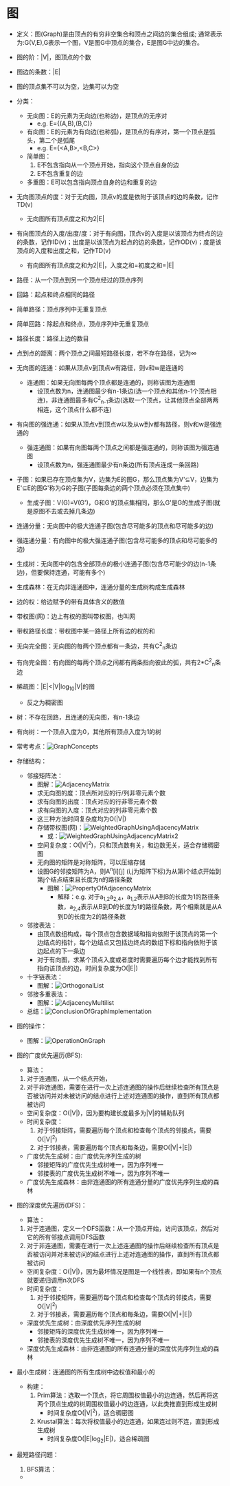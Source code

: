 # 图
- 定义：图(Graph)是由顶点的有穷非空集合和顶点之间边的集合组成; 通常表示为:G(V,E),G表示一个图，V是图G中顶点的集合，E是图G中边的集合。
- 图的阶：|V|，图顶点的个数
- 图边的条数：|E|
- 图的顶点集不可以为空，边集可以为空
- 分类：
  - 无向图：E的元素为无向边(也称边)，是顶点的无序对
    - e.g. E={(A,B),(B,C)}
  - 有向图：E的元素为有向边(也称弧)，是顶点的有序对，第一个顶点是弧头，第二个是弧尾
    - e.g. E={<A,B>,<B,C>}
  - 简单图：
    1. E不包含指向从一个顶点开始，指向这个顶点自身的边
    2. E不包含重复的边
  - 多重图：E可以包含指向顶点自身的边和重复的边
- 无向图顶点的度：对于无向图，顶点v的度是依附于该顶点的边的条数，记作TD(v)
  - 无向图所有顶点度之和为2|E|
- 有向图顶点的入度/出度/度：对于有向图，顶点v的入度是以该顶点为终点的边的条数，记作ID(v)；出度是以该顶点为起点的边的条数，记作OD(v)；度是该顶点的入度和出度之和，记作TD(v)
  - 有向图所有顶点度之和为2|E|，入度之和=初度之和=|E|
- 路径：从一个顶点到另一个顶点经过的顶点序列
- 回路：起点和终点相同的路径
- 简单路径：顶点序列中无重复顶点
- 简单回路：除起点和终点，顶点序列中无重复顶点
- 路径长度：路径上边的数目
- 点到点的距离：两个顶点之间最短路径长度，若不存在路径，记为∞
- 无向图的连通：如果从顶点v到顶点w有路径，则v和w是连通的
  - 连通图：如果无向图每两个顶点都是连通的，则称该图为连通图
    - 设顶点数为n，连通图最少有n-1条边(选一个顶点和其他n-1个顶点相连)，非连通图最多有C<sup>2</sup><sub>n-1</sub>条边(选取一个顶点，让其他顶点全部两两相连，这个顶点什么都不连)
- 有向图的强连通：如果从顶点v到顶点w以及从w到v都有路径，则v和w是强连通的
  - 强连通图：如果有向图每两个顶点之间都是强连通的，则称该图为强连通图
    - 设顶点数为n，强连通图最少有n条边(所有顶点连成一条回路)
- 子图：如果已存在顶点集为V，边集为E的图G，那么顶点集为V'⊆V，边集为E'⊆E的图G'称为G的子图(子图每条边的两个顶点必须在顶点集中)
  - 生成子图：V(G)=V(G')，G和G'的顶点集相同，那么G'是G的生成子图(就是原图不去或去掉几条边)
- 连通分量：无向图中的极大连通子图(包含尽可能多的顶点和尽可能多的边)
- 强连通分量：有向图中的极大强连通子图(包含尽可能多的顶点和尽可能多的边)
- 生成树：无向图中的包含全部顶点的极小连通子图(包含尽可能少的边(n-1条边)，但要保持连通，可能有多个)
- 生成森林：在无向非连通图中，连通分量的生成树构成生成森林
- 边的权：给边赋予的带有具体含义的数值
- 带权图(网)：边上有权的图叫带权图，也叫网
- 带权路径长度：带权图中某一路径上所有边的权的和
- 无向完全图：无向图的每两个顶点都有一条边，共有C<sup>2</sup><sub>n</sub>条边
- 有向完全图：有向图的每两个顶点之间都有两条指向彼此的弧，共有2\*C<sup>2</sup><sub>n</sub>条边
- 稀疏图：|E|<|V|log<sub>10</sub>|V|的图
  - 反之为稠密图
- 树：不存在回路，且连通的无向图，有n-1条边
- 有向树：一个顶点入度为0，其他所有顶点入度为1的树
- 常考考点：![GraphConcepts](./GraphConcepts.png)


- 存储结构：
  - 邻接矩阵法：
    - 图解：![AdjacencyMatrix](./AdjacencyMatrix.png)
    - 求无向图的度：顶点所对应的行/列非零元素个数
    - 求有向图的出度：顶点对应的行非零元素个数
    - 求有向图的入度：顶点对应的列非零元素个数
    - 这三种方法时间复杂度均为O(|V|)
    - 存储带权图(网)：![WeightedGraphUsingAdjacencyMatrix](./WeightedGraphUsingAdjacencyMatrix.png)
      - 或：![WeightedGraphUsingAdjacencyMatrix2](./WeightedGraphUsingAdjacencyMatrix2.png)
    - 空间复杂度：O(|V|<sup>2</sup>)，只和顶点数有关，和边数无关，适合存储稠密图
    - 无向图的矩阵是对称矩阵，可以压缩存储
    - 设图G的邻接矩阵为A，则A<sup>n</sup>[i][j] (i,j为矩阵下标)为从第i个结点开始到第j个结点结束且长度为n的路径条数
      - 图解：![PropertyOfAdjacencyMatrix](./PropertyOfAdjacencyMatrix.png)
        - 解释：e.g. 对于a<sub>1,2</sub>a<sub>2,4</sub>，a<sub>1,2</sub>表示从A到B的长度为1的路径条数，a<sub>2,4</sub>表示从B到D的长度为1的路径条数，两个相乘就是从A到D的长度为2的路径条数
  - 邻接表法：
    - 由顶点数组构成，每个顶点包含数据域和指向依附于该顶点的第一个边结点的指针，每个边结点又包括边终点的数组下标和指向依附于该边起点的下一条边
    - 对于有向图，求某个顶点入度或者度时需要遍历每个边才能找到所有指向该顶点的边，时间复杂度为O(|E|)
  - 十字链表法：
    - 图解：![OrthogonalList](./OrthogonalList.jpg)
  - 邻接多重表法：
    - 图解：![AdjacencyMultilist](./AdjacencyMultilist.jpg)
  - 总结：![ConclusionOfGraphImplementation](./ConclusionOfGraphImplementation.jpg)
- 图的操作：
  - 图解：![OperationOnGraph](OperationOnGraph.jpg)
- 图的广度优先遍历(BFS):
  - 算法：
  1. 对于连通图，从一个结点开始，
  2. 对于非连通图，需要在进行一次上述连通图的操作后继续检查所有顶点是否被访问并对未被访问的结点进行上述对连通图的操作，直到所有顶点都被访问
  - 空间复杂度：O(|V|)，因为要构建长度最多为|V|的辅助队列
  - 时间复杂度：
    1. 对于邻接矩阵，需要遍历每个顶点和检查每个顶点的邻接点，需要O(|V|<sup>2</sup>)
    2. 对于邻接表，需要遍历每个顶点和每条边，需要O(|V|+|E|)
  - 广度优先生成树：由广度优先序列生成的树
    - 邻接矩阵的广度优先生成树唯一，因为序列唯一
    - 邻接表的广度优先生成树不唯一，因为序列不唯一
  - 广度优先生成森林：由非连通图的所有连通分量的广度优先序列生成的森林
- 图的深度优先遍历(DFS)：
  - 算法：
  1. 对于连通图，定义一个DFS函数：从一个顶点开始，访问该顶点，然后对它的所有邻接点调用DFS函数
  2. 对于非连通图，需要在进行一次上述连通图的操作后继续检查所有顶点是否被访问并对未被访问的结点进行上述对连通图的操作，直到所有顶点都被访问
  - 空间复杂度：O(|V|)，因为最坏情况是图是一个线性表，即如果有n个顶点就要递归调用n次DFS
  - 时间复杂度：
    1. 对于邻接矩阵，需要遍历每个顶点和检查每个顶点的邻接点，需要O(|V|<sup>2</sup>)
    2. 对于邻接表，需要遍历每个顶点和每条边，需要O(|V|+|E|)
  - 深度优先生成树：由深度优先序列生成的树
    - 邻接矩阵的深度优先生成树唯一，因为序列唯一
    - 邻接表的深度优先生成树不唯一，因为序列不唯一
  - 深度优先生成森林：由非连通图的所有连通分量的深度优先序列生成的森林
- 最小生成树：连通图的所有生成树中边权值和最小的
  - 构建：
    1. Prim算法：选取一个顶点，将它周围权值最小的边连通，然后再将这两个顶点生成的树周围权值最小的边连通，以此类推直到形成生成树
        - 时间复杂度O(|V|<sup>2</sup>)，适合稠密图
    2. Krustal算法：每次将权值最小的边连通，如果连过则不连，直到形成生成树
        - 时间复杂度O(|E|log<sub>2</sub>|E|)，适合稀疏图
- 最短路径问题：
  1. BFS算法：
    - 
    